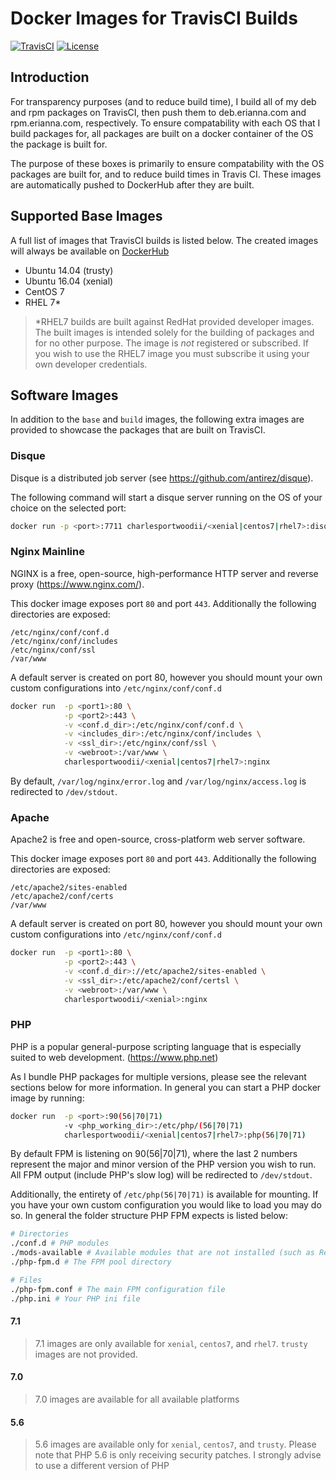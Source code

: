 # Docker Images for TravisCI Builds

[![TravisCI](https://img.shields.io/travis/charlesportwoodii/docker-images.svg?style=flat-square&branch=master "TravisCI")](https://travis-ci.org/charlesportwoodii/docker-images)
[![License](https://img.shields.io/badge/license-BSD-orange.svg?style=flat-square "License")](https://github.com/charlesportwoodii/docker-images/blob/master/LICENSE.md)

## Introduction

For transparency purposes (and to reduce build time), I build all of my deb and rpm packages on TravisCI, then push them to deb.erianna.com and rpm.erianna.com, respectively. To ensure compatability with each OS that I build packages for, all packages are built on a docker container of the OS the package is built for.

The purpose of these boxes is primarily to ensure compatability with the OS packages are built for, and to reduce build times in Travis CI. These images are automatically pushed to DockerHub after they are built. 

## Supported Base Images

A full list of images that TravisCI builds is listed below. The created images will always be available on [DockerHub](https://hub.docker.com/r/charlesportwoodii/docker-images/tags/)

- Ubuntu 14.04 (trusty)
- Ubuntu 16.04 (xenial)
- CentOS 7
- RHEL 7*

> *RHEL7 builds are built against RedHat provided developer images. The built images is intended solely for the building of packages and for no other purpose. The image is _not_ registered or subscribed. If you wish to use the RHEL7 image you must subscribe it using your own developer credentials.

## Software Images

In addition to the `base` and `build` images, the following extra images are provided to showcase the packages that are built on TravisCI.

### Disque

Disque is a distributed job server (see https://github.com/antirez/disque).

The following command will start a disque server running on the OS of your choice on the selected port:

```bash
docker run -p <port>:7711 charlesportwoodii/<xenial|centos7|rhel7>:disque
```

### Nginx Mainline

NGINX is a free, open-source, high-performance HTTP server and reverse proxy (https://www.nginx.com/).

This docker image exposes port `80` and port `443`. Additionally the following directories are exposed:

```
/etc/nginx/conf/conf.d
/etc/nginx/conf/includes
/etc/nginx/conf/ssl
/var/www
```

A default server is created on port 80, however you should mount your own custom configurations into `/etc/nginx/conf/conf.d`

```bash
docker run  -p <port1>:80 \
            -p <port2>:443 \
            -v <conf.d_dir>:/etc/nginx/conf/conf.d \
            -v <includes_dir>:/etc/nginx/conf/includes \
            -v <ssl_dir>:/etc/nginx/conf/ssl \
            -v <webroot>:/var/www \
            charlesportwoodii/<xenial|centos7|rhel7>:nginx
```

By default, `/var/log/nginx/error.log` and `/var/log/nginx/access.log` is redirected to `/dev/stdout`.

### Apache

Apache2 is free and open-source, cross-platform web server software.

This docker image exposes port `80` and port `443`. Additionally the following directories are exposed:

```
/etc/apache2/sites-enabled
/etc/apache2/conf/certs
/var/www
```

A default server is created on port 80, however you should mount your own custom configurations into `/etc/nginx/conf/conf.d`

```bash
docker run  -p <port1>:80 \
            -p <port2>:443 \
            -v <conf.d_dir>://etc/apache2/sites-enabled \
            -v <ssl_dir>:/etc/apache2/conf/certsl \
            -v <webroot>:/var/www \
            charlesportwoodii/<xenial>:nginx
```

### PHP

PHP is a popular general-purpose scripting language that is especially suited to web development. (https://www.php.net)

As I bundle PHP packages for multiple versions, please see the relevant sections below for more information. In general you can start a PHP docker image by running:

```bash
docker run  -p <port>:90(56|70|71)
            -v <php_working_dir>:/etc/php/(56|70|71)
            charlesportwoodii/<xenial|centos7|rhel7>:php(56|70|71)
```

By default FPM is listening on 90(56|70|71), where the last 2 numbers represent the major and minor version of the PHP version you wish to run. All FPM output (include PHP's slow log) will be redirected to `/dev/stdout`.

Additionally, the entirety of `/etc/php(56|70|71)` is available for mounting. If you have your own custom configuration you would like to load you may do so. In general the folder structure PHP FPM expects is listed below:

```bash
# Directories
./conf.d # PHP modules
./mods-available # Available modules that are not installed (such as Redis)
./php-fpm.d # The FPM pool directory

# Files
./php-fpm.conf # The main FPM configuration file
./php.ini # Your PHP ini file
```

#### 7.1

> 7.1 images are only available for `xenial`, `centos7`, and `rhel7`. `trusty` images are not provided.

#### 7.0

> 7.0 images are available for all available platforms

#### 5.6

> 5.6 images are available only for `xenial`, `centos7`, and `trusty`.  Please note that PHP 5.6 is only receiving security patches. I strongly advise to use a different version of PHP



